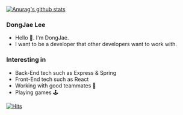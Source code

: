 [![Anurag's github stats](https://github-readme-stats.vercel.app/api?username=LouiMinister&show_icons=true&theme=radical)](https://github.com/anuraghazra/github-readme-stats)

### DongJae Lee 
 * Hello 👋. I'm DongJae.
 * I want to be a developer that other developers want to work with.

### Interesting in
* Back-End tech such as Express & Spring
* Front-End tech such as React
* Working with good teammates 👯
* Playing games 🕹



[![Hits](https://hits.seeyoufarm.com/api/count/incr/badge.svg?url=https%3A%2F%2Fgithub.com%2FLouiMinister&count_bg=%2379C83D&title_bg=%23555555&icon=github.svg&icon_color=%23E7E7E7&title=hits&edge_flat=false)](https://hits.seeyoufarm.com)


<!--
**LouiMinister/LouiMinister** is a ✨ _special_ ✨ repository because its `README.md` (this file) appears on your GitHub profile.

Here are some ideas to get you started:

- 🔭 I’m currently working on ...
- 🌱 I’m currently learning ...
- 👯 I’m looking to collaborate on ...
- 🤔 I’m looking for help with ...
- 💬 Ask me about ...
- 📫 How to reach me: ...
- 😄 Pronouns: ...
- ⚡ Fun fact: ...
-->
